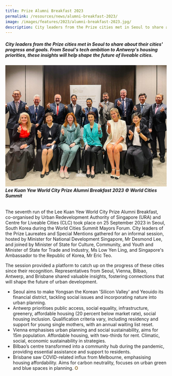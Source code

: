 ```yaml
---
title: Prize Alumni Breakfast 2023
permalink: /resources/news/alumni-breakfast-2023/
image: /images/features/2023/alumni-breakfast-2023.jpg/
description: City leaders from the Prize cities met in Seoul to share about their cities' progress and goals. From Seoul's tech ambition to Antwerp's housing priorities, these insights will help shape the future of liveable cities.
---
```


##### City leaders from the Prize cities met in Seoul to share about their cities' progress and goals. From Seoul's tech ambition to Antwerp's housing priorities, these insights will help shape the future of liveable cities.

###### ![City leaders from Prize cities](/images/features/2023/alumni-breakfast-2023.jpg/)**Lee Kuan Yew World City Prize Alumni Breakfast 2023 © World Cities Summit**

The seventh run of the Lee Kuan Yew World City Prize Alumni Breakfast, co-organised by Urban Redevelopment Authority of Singapore (URA) and Centre for Liveable Cities (CLC) took place on 25 September 2023 in Seoul, South Korea during the World Cities Summit Mayors Forum. City leaders of the Prize Laureates and Special Mentions gathered for an informal session, hosted by Minister for National Development Singapore, Mr Desmond Lee, and joined by Minister of State for Culture, Community, and Youth and Minister of State for Trade and Industry, Ms Low Yen Ling, and Singapore's Ambassador to the Republic of Korea, Mr Eric Teo.

The session provided a platform to catch up on the progress of these cities since their recognition.  Representatives from Seoul, Vienna, Bilbao, Antwerp, and Brisbane shared valuable insights, fostering connections that will shape the future of urban development. 

- Seoul aims to make Yongsan the Korean 'Silicon Valley' and Yeouido its financial district, tackling social issues and incorporating nature into urban planning.
- Antwerp prioritises public access, social equality, infrastructure, greenery, affordable housing (20 percent below market rate), social housing inclusion. Qualification criteria vary, including residency and support for young single mothers, with an annual waiting list reset.
- Vienna emphasises urban planning and social sustainability, aims for 15m population. Affordable housing, with two-thirds for rent. Climatic, social, economic sustainability in strategies.
- Bilbao’s centre transformed into a community hub during the pandemic, providing essential assistance and support to residents.
- Brisbane saw COVID-related influx from Melbourne, emphasising housing affordability. Aims for carbon neutrality, focuses on urban green and blue spaces in planning. <b><font color="#967942">O</font></b>
